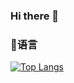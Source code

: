 ### Hi there 👋

### 👋语言
[![Top Langs](https://github-readme-stats.vercel.app/api/top-langs/?username=jomixedyu&layout=compact&theme=tokyonight&show_icons=true)](https://github.com/wlxklyh/)
